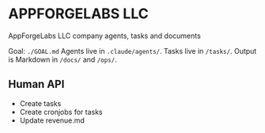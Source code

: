 # APPFORGELABS LLC

AppForgeLabs LLC company agents, tasks and documents

Goal: `./GOAL.md`
Agents live in `.claude/agents/`. Tasks live in `/tasks/`. Output is Markdown in `/docs/` and `/ops/`.

## Human API

- Create tasks
- Create cronjobs for tasks
- Update revenue.md